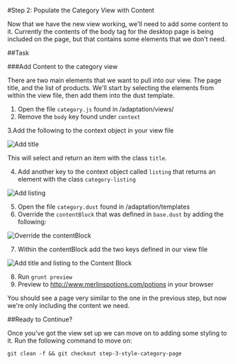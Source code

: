 #Step 2: Populate the Category View with Content

Now that we have the new view working, we'll need to add some content to it. Currently the contents of the body tag for the desktop page is being included on the page, but that contains some elements that we don't need. 

##Task

###Add Content to the category view

There are two main elements that we want to pull into our view. The page title, and the list of products. We'll start by selecting the elements from within the view file, then add them into the dust template.

1. Open the file `category.js` found in /adaptation/views/
2. Remove the `body` key found under `context`

3.Add the following to the context object in your view file

![Add title](https://s3.amazonaws.com/uploads.hipchat.com/15359/64553/R2DgkCYC3d3GzBm/Screen%20Shot%202015-01-16%20at%202.23.43%20PM.png)

This will select and return an item with the class `title`.

4. Add another key to the context object called `listing` that returns an element with the class `category-listing`

![Add listing](https://s3.amazonaws.com/uploads.hipchat.com/15359/64553/vcvvYmEejHVb9WQ/Screen%20Shot%202015-01-16%20at%2012.15.40%20PM.png)

5. Open the file `category.dust` found in /adaptation/templates
6. Override the `contentBlock` that was defined in `base.dust` by adding the following:

![Override the contentBlock](https://s3.amazonaws.com/uploads.hipchat.com/15359/64553/XQKwUSv5WGo064c/Screen%20Shot%202015-01-16%20at%2012.15.59%20PM.png)

7. Within the contentBlock add the two keys defined in our view file

![Add title and listing to the Content Block](https://s3.amazonaws.com/uploads.hipchat.com/15359/64553/bYedZdOMkX4e6JQ/Screen%20Shot%202015-01-16%20at%2012.16.12%20PM.png)


8. Run `grunt preview`
9. Preview to http://www.merlinspotions.com/potions in your browser

You should see a page very similar to the one in the previous step, but now we're only including the content we need.

##Ready to Continue?

Once you've got the view set up we can move on to adding some styling to it. Run the following command to move on:

```
git clean -f && git checkout step-3-style-category-page
```